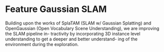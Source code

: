 # Feature Gaussian SLAM
Building upon the works of SplaTAM (SLAM w/ Gaussian Splatting) and
OpenGaussian (Open Vocabulary Scene Understanding), we are improving the SLAM pipeline in-
tractivity by incorporating 3D instance level understanding to get a deeper and better understand-
ing of the environment during the exploration.